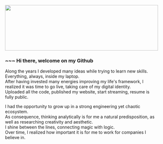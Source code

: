 <img src="https://github.com/robimalco/robimalco/blob/master/32765410_10215885653635191_5883101474547826688_o.jpg" width="100%" height="150">

### ~~~ Hi there, welcome on my Github

Along the years I developed many ideas while trying to learn new skills.<br/>
Everything, always, inside my laptop.<br/>
After having invested many energies improving my life's framework, I realized it was time to go live, taking care of my digital identity.<br/>
Uploaded all the code, published my website, start streaming, resume is fully public.<br/>

I had the opportunity to grow up in a strong engineering yet chaotic ecosystem.<br/>
As consequence, thinking analytically is for me a natural predisposition, as well as researching creativity and aesthetic.<br/>
I shine between the lines, connecting magic with logic.<br/>
Over time, I realized how important it is for me to work for companies I believe in.
